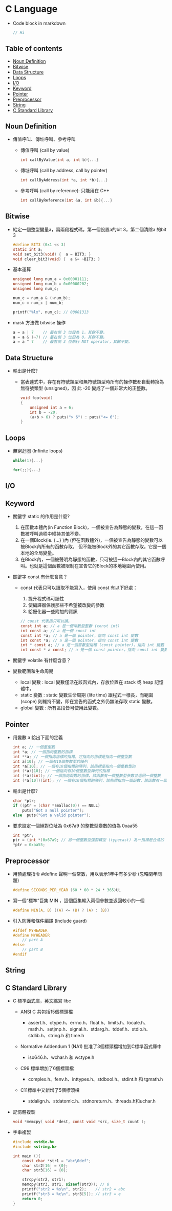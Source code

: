 # C Language #

* Code block in markdown

    ```C
    // Hi
    ```

## Table of contents ##

* [Noun Definition](#noun-definition)
* [Bitwise](#bitwise)
* [Data Structure](#data-structure)
* [Loops](#loops)
* [I/O](#io)
* [Keyword](#keyword)
* [Pointer](#pointer)
* [Preprocessor](#preprocessor)
* [String](#string)
* [C Standard Library](#c-standard-library)

## Noun Definition ##

* 傳值呼叫、傳址呼叫、參考呼叫

  * 傳值呼叫 (call by value)

    ```C
    int callByValue(int a, int b){...}
    ```

  * 傳址呼叫 (call by address, call by pointer)

    ```C
    int callByAddress(int *a, int *b){...}
    ```

  * 參考呼叫 (call by reference): 只能用在 C++

    ```C++
    int callByReference(int &a, int &b){...}
    ```

## Bitwise ##

* 給定一個整型變量a，寫兩段程式碼，第一個設置a的bit 3，第二個清除a 的bit 3

    ```C
    #define BIT3 (0x1 << 3)
    static int a;
    void set_bit3(void) {  a = BIT3; }
    void clear_bit3(void) {  a &= ~BIT3; }
    ```

* 基本運算

    ```C
    unsigned long num_a = 0x00001111;
    unsigned long num_b = 0x00000202;
    unsigned long num_c;

    num_c = num_a & (~num_b);
    num_c = num_c | num_b;

    printf("%lx", num_c); // 00001313
    ```

* mask 方法做 bitwise 操作

    ```C
    a = a | 7    // 最右側 3 位設為 1，其餘不變。
    a = a & (~7) // 最右側 3 位設為 0，其餘不變。
    a = a ^ 7    // 最右側 3 位執行 NOT operator，其餘不變。
    ```

## Data Structure ##

* 輸出是什麼?

  * 當表達式中，存在有符號類型和無符號類型時所有的操作數都自動轉換為無符號類型 (unsigned)，因
此 -20 變成了一個非常大的正整數。

    ```C
    void foo(void)
    {
        unsigned int a = 6;
        int b = -20;
        (a+b > 6) ? puts("> 6") : puts("<= 6");
    }
    ```

## Loops ##

* 無窮迴圈 (Infinite loops)

    ```C
    while(1){...}
    ```

    ```C
    for(;;){...}
    ```

## I/O ##

## Keyword ##

* 關鍵字 static 的作用是什麼?

  1. 在函數本體內(in Function Block)，一個被宣告為靜態的變數，在這一函數被呼叫過程中維持其值不變。
  2. 在一個Block(ie. {...} )內 (但在函數體外)，一個被宣告為靜態的變數可以被Block內所有的函數存取， 但不能被Block外的其它函數存取。它是一個本地的全局變量。
  3. 在Block內，一個被聲明為靜態的函數，只可被這一Block內的其它函數呼叫。也就是這個函數被限制在宣告它的Block的本地範圍內使用。

* 關鍵字 const 有什麼含意？

  * const 代表只可以讀取不能寫入，使用 const 有以下好處：
    1. 提升程式碼可讀性
    2. 使編譯器保護那些不希望被改變的參數
    3. 給優化器一些附加的資訊

    ```C
    // const 代表指只可以讀。
    const int a; // a 是一個常數型整數 (const int)
    int const a; // a 是一個 const int
    const int *a; // a 是一個 pointer，指向 const int 變數
    int const *a; // a 是一個 pointer，指向 const int 變數
    int * const a; // a 是一個常數型指標 (const pointer)，指向 int 變數
    int const * a const; // a 是一個 const pointer，指向 const int 變數
    ```

* 關鍵字 volatile 有什麼含意？

* 變數範圍和生命周期

  * local 變數 : local 變數僅活在該函式內，存放位置在 stack 或 heap 記憶體中。
  * static 變數 : static 變數生命周期 (life time) 跟程式一樣長，而範圍 (scope) 則維持不變，即在宣告的函式之外仍無法存取 static 變數。
  * global 變數 : 所有區段皆可使用此變數。

## Pointer ##

* 用變數 a 給出下面的定義

    ```C
    int a; // 一個整型數
    int *a; // 一個指向整數的指標
    int **a; // 一個指向指標的指標，它指向的指標是指向一個整型數
    int a[10]; // 一個有10個整數型的陣列
    int *a[10]; // 一個有10個指標的陣列，該指標是指向一個整數型的
    int (*a)[10]; // 一個指向有10個整數型陣列的指標
    int (*a)(int); // 一個指向函數的指標，該函數有一個整數型參數並返回一個整數
    int (*a[10])(int); // 一個有10個指標的陣列，該指標指向一個函數，該函數有一個整數型參數並返回一個整數
    ```

* 輸出是什麼?

    ```C
    char *ptr;
    if ((ptr = (char *)malloc(0)) == NULL)
        puts("Got a null pointer");
    else  puts("Got a valid pointer");
    ```

* 要求設定一個絕對位址為 0x67a9 的整數型變數的值為 0xaa55

    ```C
    int *ptr;
    ptr = (int *)0x67a9; // 將一個整數型強製轉型 (typecast) 為一指標是合法的
    *ptr = 0xaa55;
    ```

## Preprocessor ##

* 用預處理指令 #define 聲明一個常數，用以表示1年中有多少秒 (忽略閏年問題)

    ```C
    #define SECONDS_PER_YEAR (60 * 60 * 24 * 365)UL
    ```

* 寫一個“標準”巨集 MIN ，這個巨集輸入兩個參數並返回較小的一個

    ```C
    #define MIN(A, B) ((A) <= (B) ? (A) : (B))
    ```

* 引入防護和條件編譯 (Include guard)

    ```C
    #ifdef MYHEADER
    #define MYHEADER
        // part A
    #else
        // part B
    #endif
    ```

## String ##

## C Standard Library ##

* C 標準函式庫，英文縮寫 libc

  * ANSI C 共包括15個標頭檔
    * assert.h、ctype.h、errno.h、float.h、limits.h、locale.h、math.h、setjmp.h、signal.h、stdarg.h、tddef.h、stdio.h、stdlib.h、string.h 和 time.h

  * Normative Addendum 1 (NA1) 批准了3個標頭檔增加到C標準函式庫中
    * iso646.h、wchar.h 和 wctype.h

  * C99 標準增加了6個標頭檔
    * complex.h、fenv.h、inttypes.h、stdbool.h、stdint.h 和 tgmath.h

  * C11標準中又新增了5個標頭檔
    * stdalign.h、stdatomic.h、stdnoreturn.h、threads.h和uchar.h

* 記憶體複製

    ```C
    void *memcpy( void *dest, const void *src, size_t count );
    ```

* 字串複製

    ```C
    #include <stdio.h>
    #include <string.h>
    
    int main (){
        const char *str1 = "abc\0def";
        char str2[16] = {0};
        char str3[16] = {0};

        strcpy(str2, str1);
        memcpy(str3, str1, sizeof(str3)); // 8
        printf("str2 = %s\n", str2);    // str2 = abc
        printf("str3 = %c\n", str3[5]); // str3 = e
        return 0;
    }
    ```

